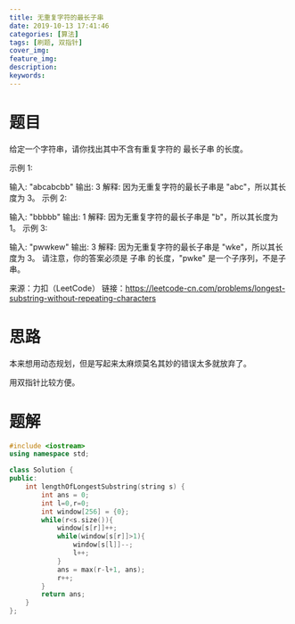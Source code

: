 ```yaml
---
title: 无重复字符的最长子串
date: 2019-10-13 17:41:46
categories: [算法]
tags: [刷题, 双指针]
cover_img:
feature_img:
description:
keywords:
---
```


# 题目

给定一个字符串，请你找出其中不含有重复字符的 最长子串 的长度。

示例 1:

输入: "abcabcbb"
输出: 3 
解释: 因为无重复字符的最长子串是 "abc"，所以其长度为 3。
示例 2:

输入: "bbbbb"
输出: 1
解释: 因为无重复字符的最长子串是 "b"，所以其长度为 1。
示例 3:

输入: "pwwkew"
输出: 3
解释: 因为无重复字符的最长子串是 "wke"，所以其长度为 3。
     请注意，你的答案必须是 子串 的长度，"pwke" 是一个子序列，不是子串。

来源：力扣（LeetCode）
链接：https://leetcode-cn.com/problems/longest-substring-without-repeating-characters



# 思路

本来想用动态规划，但是写起来太麻烦莫名其妙的错误太多就放弃了。

用双指针比较方便。



# 题解

```c++
#include <iostream>
using namespace std;

class Solution {
public:
    int lengthOfLongestSubstring(string s) {
        int ans = 0;
        int l=0,r=0;
        int window[256] = {0};
        while(r<s.size()){
            window[s[r]]++;
            while(window[s[r]]>1){
                window[s[l]]--;
                l++;
            }
            ans = max(r-l+1, ans);
            r++;
        }
        return ans;
    }
};
```

